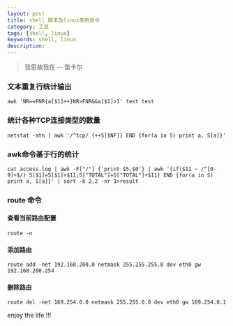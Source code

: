 ```yaml
---
layout: post
title: shell 脚本及linux常用命令
category: 工具
tags: [shell, linux]
keywords: shell, linux
description: 
---
```


> 我思故我在 -- 笛卡尔

### 文本重复行统计输出
    awk 'NR==FNR{a[$1]++}NR>FNR&&a[$1]>1' test test

### 统计各种TCP连接类型的数量
    netstat -atn | awk '/^tcp/ {++S[$NF]} END {for(a in S) print a, S[a]}'

### awk命令基于行的统计
    cat access.log | awk -F["/"] {'print $5,$0'} | awk '{if($11 ~ /^[0-9]+$/) S[$1]=S[$1]+$11;S["TOTAL"]=S["TOTAL"]+$11} END {for(a in S) print a, S[a]}' | sort -k 2,2 -nr 1>result

### route 命令
#### 查看当前路由配置
    route -n

#### 添加路由
    route add -net 192.168.200.0 netmask 255.255.255.0 dev eth0 gw 192.168.200.254

#### 删除路由
    route del -net 169.254.0.0 netmask 255.255.0.0 dev eth0 gw 169.254.0.1











enjoy the life !!!
